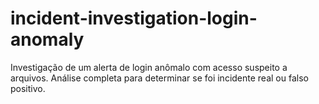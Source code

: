 # incident-investigation-login-anomaly
Investigação de um alerta de login anômalo com acesso suspeito a arquivos. Análise completa para determinar se foi incidente real ou falso positivo.
